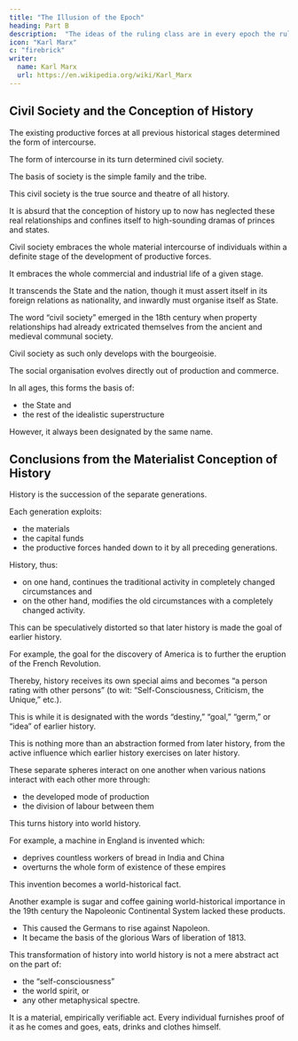 ```yaml
---
title: "The Illusion of the Epoch"
heading: Part B
description:  "The ideas of the ruling class are in every epoch the ruling ideas, i.e. the class which is the ruling material force of society, is at the same time its ruling intellectual force"
icon: "Karl Marx"
c: "firebrick"
writer:
  name: Karl Marx
  url: https://en.wikipedia.org/wiki/Karl_Marx
---
```




<!-- Part I: Feuerbach.

Opposition of the Materialist and Idealist Outlook -->
 

## Civil Society and the Conception of History

The existing productive forces at all previous historical stages determined the form of intercourse.

The form of intercourse in its turn determined civil society. 

The basis of society is the simple family and the tribe.

This civil society is the true source and theatre of all history.

It is absurd that the conception of history up to now has neglected these real relationships and confines itself to high-sounding dramas of princes and states.

Civil society embraces the whole material intercourse of individuals within a definite stage of the development of productive forces. 

It embraces the whole commercial and industrial life of a given stage.

It transcends the State and the nation, though it must assert itself in its foreign relations as nationality, and inwardly must organise itself as State. 

The word “civil society” emerged in the 18th century when property relationships had already extricated themselves from the ancient and medieval communal society.

Civil society as such only develops with the bourgeoisie. 

The social organisation evolves directly out of production and commerce.

In all ages, this forms the basis of:
- the State and
- the rest of the idealistic superstructure

However, it always been designated by the same name.


## Conclusions from the Materialist Conception of History

History is the succession of the separate generations.

Each generation exploits:
- the materials
- the capital funds
- the productive forces handed down to it by all preceding generations.

History, thus:
- on one hand, continues the traditional activity in completely changed circumstances and
- on the other hand, modifies the old circumstances with a completely changed activity. 

This can be speculatively distorted so that later history is made the goal of earlier history.

For example, the goal for the discovery of America is to further the eruption of the French Revolution. 

Thereby, history receives its own special aims and becomes “a person rating with other persons” (to wit: “Self-Consciousness, Criticism, the Unique,” etc.).

This is while it is designated with the words “destiny,” “goal,” “germ,” or “idea” of earlier history.

This is nothing more than an abstraction formed from later history, from the active influence which earlier history exercises on later history.


These separate spheres interact on one another when various nations interact with each other more through:
- the developed mode of production
- the division of labour between them

This turns history into world history. 

<!-- the original isolation of the separate nationalities is destroyed by:

 naturally brought forth by these,  -->

For example, a machine in England is invented which:
- deprives countless workers of bread in India and China
- overturns the whole form of existence of these empires

This invention becomes a world-historical fact. 

Another example is sugar and coffee gaining world-historical importance in the 19th century the Napoleonic Continental System lacked these products.
- This caused the Germans to rise against Napoleon.
- It became the basis of the glorious Wars of liberation of 1813.

This transformation of history into world history is not a mere abstract act on the part of:
- the “self-consciousness”
- the world spirit, or
- any other metaphysical spectre.

It is a material, empirically verifiable act. Every individual furnishes proof of it as he comes and goes, eats, drinks and clothes himself.

